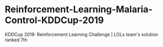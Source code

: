 # Reinforcement-Learning-Malaria-Control-KDDCup-2019
KDDCup 2019: Reinforcement Learning Challenge | LOLs team's solution ranked 7th
